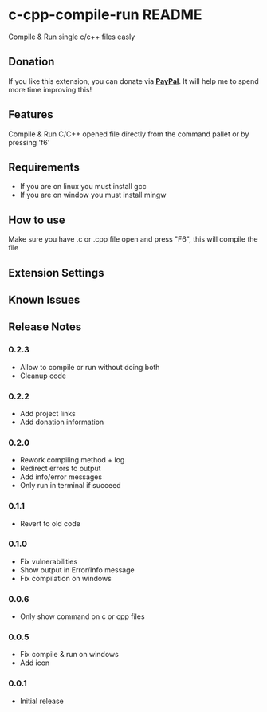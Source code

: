 # c-cpp-compile-run README

Compile & Run single c/c++ files easly

## Donation

If you like this extension, you can donate via **[PayPal](https://www.paypal.me/danielpinto8zz6)**. It will help me to spend more time improving this!

## Features

Compile & Run C/C++ opened file directly from the command pallet or by pressing 'f6'

## Requirements

* If you are on linux you must install gcc
* If you are on window you must install mingw

## How to use
Make sure you have .c or .cpp file open and press "F6", this will compile the file

## Extension Settings

## Known Issues

## Release Notes

### 0.2.3
- Allow to compile or run without doing both
- Cleanup code

### 0.2.2
- Add project links
- Add donation information

### 0.2.0
- Rework compiling method + log
- Redirect errors to output
- Add info/error messages
- Only run in terminal if succeed

### 0.1.1
- Revert to old code

### 0.1.0
- Fix vulnerabilities
- Show output in Error/Info message
- Fix compilation on windows

### 0.0.6
- Only show command on c or cpp files

### 0.0.5
- Fix compile & run on windows
- Add icon

### 0.0.1

- Initial release
